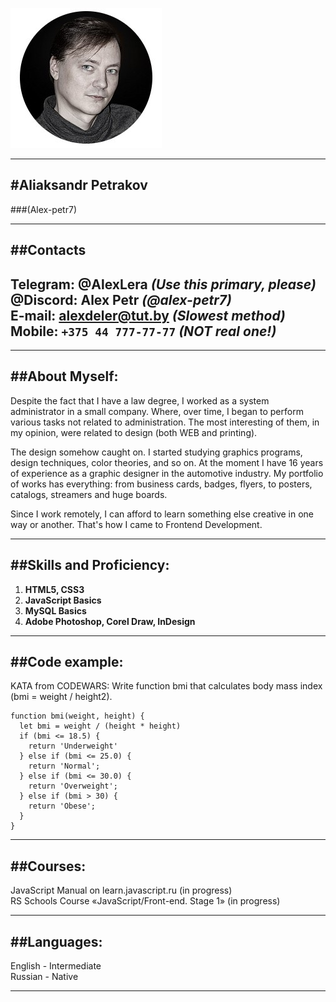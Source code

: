 ![Aliaksandr Petrakov](petr.jpg "icon")
***
#Aliaksandr Petrakov
---
###(Alex-petr7)
***

##Contacts
---
**Telegram:** @AlexLera *(Use this primary, please)*        
**@Discord:** Alex Petr *(@alex-petr7)*     
**E-mail:** alexdeler@tut.by *(Slowest method)*     
**Mobile:** `+375 44 777-77-77` *(NOT real one!)*       
---
***

##About Myself:
---
Despite the fact that I have a law degree, I worked as a system administrator in a small company. Where, over time, I began to perform various tasks not related to administration. The most interesting of them, in my opinion, were related to design (both WEB and printing).        

The design somehow caught on. I started studying graphics programs, design techniques, color theories, and so on. At the moment I have 16 years of experience as a graphic designer in the automotive industry. My portfolio of works has everything: from business cards, badges, flyers, to posters, catalogs, streamers and huge boards.     

Since I work remotely, I can afford to learn something else creative in one way or another. That's how I came to Frontend Development.

---

##Skills and Proficiency:
---
1. **HTML5, CSS3**
2. **JavaScript Basics**
3. **MySQL Basics**
4. **Adobe Photoshop, Corel Draw, InDesign**
---

##Code example:
---
KATA from CODEWARS: Write function bmi that calculates body mass index (bmi = weight / height2).

```
function bmi(weight, height) {
  let bmi = weight / (height * height)
  if (bmi <= 18.5) {
    return 'Underweight'
  } else if (bmi <= 25.0) {
    return 'Normal';
  } else if (bmi <= 30.0) {
    return 'Overweight';
  } else if (bmi > 30) {
    return 'Obese';
  }
}
```
---

##Courses:
---
JavaScript Manual on learn.javascript.ru (in progress)       
RS Schools Course «JavaScript/Front-end. Stage 1» (in progress)
***


##Languages:        
---
English - Intermediate      
Russian - Native
***
